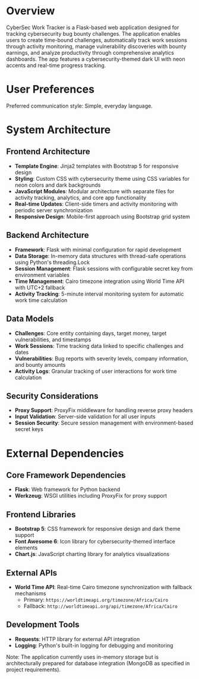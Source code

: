 # Overview

CyberSec Work Tracker is a Flask-based web application designed for tracking cybersecurity bug bounty challenges. The application enables users to create time-bound challenges, automatically track work sessions through activity monitoring, manage vulnerability discoveries with bounty earnings, and analyze productivity through comprehensive analytics dashboards. The app features a cybersecurity-themed dark UI with neon accents and real-time progress tracking.

# User Preferences

Preferred communication style: Simple, everyday language.

# System Architecture

## Frontend Architecture
- **Template Engine**: Jinja2 templates with Bootstrap 5 for responsive design
- **Styling**: Custom CSS with cybersecurity theme using CSS variables for neon colors and dark backgrounds
- **JavaScript Modules**: Modular architecture with separate files for activity tracking, analytics, and core app functionality
- **Real-time Updates**: Client-side timers and activity monitoring with periodic server synchronization
- **Responsive Design**: Mobile-first approach using Bootstrap grid system

## Backend Architecture
- **Framework**: Flask with minimal configuration for rapid development
- **Data Storage**: In-memory data structures with thread-safe operations using Python's threading.Lock
- **Session Management**: Flask sessions with configurable secret key from environment variables
- **Time Management**: Cairo timezone integration using World Time API with UTC+2 fallback
- **Activity Tracking**: 5-minute interval monitoring system for automatic work time calculation

## Data Models
- **Challenges**: Core entity containing days, target money, target vulnerabilities, and timestamps
- **Work Sessions**: Time tracking data linked to specific challenges and dates
- **Vulnerabilities**: Bug reports with severity levels, company information, and bounty amounts
- **Activity Logs**: Granular tracking of user interactions for work time calculation

## Security Considerations
- **Proxy Support**: ProxyFix middleware for handling reverse proxy headers
- **Input Validation**: Server-side validation for all user inputs
- **Session Security**: Secure session management with environment-based secret keys

# External Dependencies

## Core Framework Dependencies
- **Flask**: Web framework for Python backend
- **Werkzeug**: WSGI utilities including ProxyFix for proxy support

## Frontend Libraries
- **Bootstrap 5**: CSS framework for responsive design and dark theme support
- **Font Awesome 6**: Icon library for cybersecurity-themed interface elements
- **Chart.js**: JavaScript charting library for analytics visualizations

## External APIs
- **World Time API**: Real-time Cairo timezone synchronization with fallback mechanisms
  - Primary: `https://worldtimeapi.org/timezone/Africa/Cairo`
  - Fallback: `http://worldtimeapi.org/api/timezone/Africa/Cairo`

## Development Tools
- **Requests**: HTTP library for external API integration
- **Logging**: Python's built-in logging for debugging and monitoring

Note: The application currently uses in-memory storage but is architecturally prepared for database integration (MongoDB as specified in project requirements).